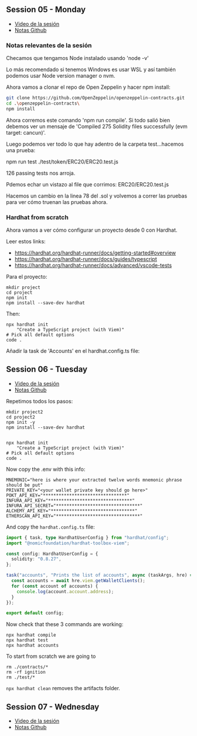 ## Session 05 - Monday

- [Video de la sesión](https://www.youtube.com/watch?v=YOf9UtGexSc)
- [Notas Github](https://github.com/Encode-Club-Solidity-Bootcamp/Lesson-05)

### Notas relevantes de la sesión

Checamos que tengamos Node instalado usando 'node -v'

Lo más recomendado si tenemos Windows es usar WSL y así también podemos usar Node version manager o nvm.

Ahora vamos a clonar el repo de Open Zeppelin y hacer npm install:

```bash
git clone https://github.com/OpenZeppelin/openzeppelin-contracts.git
cd .\openzeppelin-contracts\
npm install
```

Ahora corremos este comando 'npm run compile'. Si todo salió bien debemos ver un mensaje de 'Compiled 275 Solidity files successfully (evm target: cancun)'.

Luego podemos ver todo lo que hay adentro de la carpeta test...hacemos una prueba:

npm run test ./test/token/ERC20/ERC20.test.js

126 passing tests nos arroja.

Pdemos echar un vistazo al file que corrimos: ERC20/ERC20.test.js

Hacemos un cambio en la linea 78 del .sol y volvemos a correr las pruebas para ver cómo truenan las pruebas ahora.

### Hardhat from scratch

Ahora vamos a ver cómo configurar un proyecto desde 0 con Hardhat.

Leer estos links:

- https://hardhat.org/hardhat-runner/docs/getting-started#overview
- https://hardhat.org/hardhat-runner/docs/guides/typescript
- https://hardhat.org/hardhat-runner/docs/advanced/vscode-tests

Para el proyecto:

```shell
mkdir project
cd project
npm init
npm install --save-dev hardhat
```

Then:

```shell
npx hardhat init
    "Create a TypeScript project (with Viem)"
# Pick all default options
code .
```

Añadir la task de 'Accounts' en el hardhat.config.ts file:

## Session 06 - Tuesday

- [Video de la sesión](https://www.youtube.com/watch?v=9_ykqoHoZGM)
- [Notas Github](https://github.com/Encode-Club-Solidity-Bootcamp/Lesson-06)

Repetimos todos los pasos:

```shell
mkdir project2
cd project2
npm init -y
npm install --save-dev hardhat


npx hardhat init
    "Create a TypeScript project (with Viem)"
# Pick all default options
code .
```

Now copy the .env with this info:

```
MNEMONIC="here is where your extracted twelve words mnemonic phrase should be put"
PRIVATE_KEY="<your wallet private key should go here>"
POKT_API_KEY="********************************"
INFURA_API_KEY="********************************"
INFURA_API_SECRET="********************************"
ALCHEMY_API_KEY="********************************"
ETHERSCAN_API_KEY="********************************"
```

And copy the `hardhat.config.ts` file:

```typescript
import { task, type HardhatUserConfig } from "hardhat/config";
import "@nomicfoundation/hardhat-toolbox-viem";

const config: HardhatUserConfig = {
  solidity: "0.8.27",
};

task("accounts", "Prints the list of accounts", async (taskArgs, hre) => {
  const accounts = await hre.viem.getWalletClients();
  for (const account of accounts) {
    console.log(account.account.address);
  }
});

export default config;
```

Now check that these 3 commands are working:

```shell
npx hardhat compile
npx hardhat test
npx hardhat accounts
```

To start from scratch we are going to

```shell
rm ./contracts/*
rm -rf ignition
rm ./test/*
```

`npx hardhat clean` removes the artifacts folder.

## Session 07 - Wednesday

- [Video de la sesión](https://www.youtube.com/watch?v=1OSiN2I1lfQ)
- [Notas Github](https://github.com/Encode-Club-Solidity-Bootcamp/Lesson-07)
